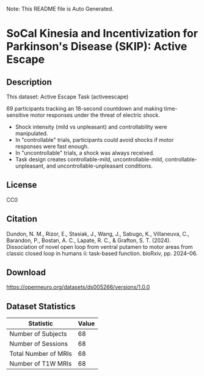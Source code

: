 Note: This README file is Auto Generated.

# SoCal Kinesia and Incentivization for Parkinson's Disease (SKIP): Active Escape

## Description

This dataset: Active Escape Task (activeescape)

69 participants tracking an 18-second countdown and making time-sensitive motor responses under the threat of electric shock.

- Shock intensity (mild vs unpleasant) and controllability were manipulated.
- In "controllable" trials, participants could avoid shocks if motor responses were fast enough.
- In "uncontrollable" trials, a shock was always received.
- Task design creates controllable-mild, uncontrollable-mild, controllable-unpleasant, and uncontrollable-unpleasant conditions.


## License

CC0

## Citation

Dundon, N. M., Rizor, E., Stasiak, J., Wang, J., Sabugo, K., Villaneuva, C., Barandon, P., Bostan, A. C., Lapate, R. C., & Grafton, S. T. (2024). Dissociation of novel open loop from ventral putamen to motor areas from classic closed loop in humans ii: task-based function. bioRxiv, pp. 2024–06.

## Download

https://openneuro.org/datasets/ds005266/versions/1.0.0

## Dataset Statistics

| Statistic | Value |
| --- | --- |
| Number of Subjects | 68 |
| Number of Sessions | 68 |
| Total Number of MRIs | 68 |
| Number of T1W MRIs | 68 |

